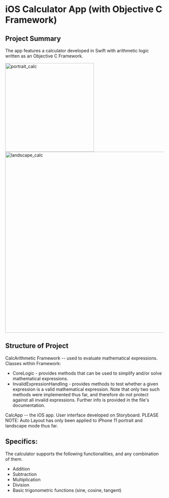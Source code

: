 # iOS Calculator App (with Objective C Framework)

## Project Summary
The app features a calculator developed in Swift with arithmetic logic written as an Objective C Framework.

<p float="left">
 <img width="282" alt="portrait_calc" src="https://user-images.githubusercontent.com/45325370/124705831-e2305100-debb-11eb-8284-2169b7cb4513.png"/>
 <img width="575" alt="landscape_calc" src="https://user-images.githubusercontent.com/45325370/124705846-e8263200-debb-11eb-9161-b2f8a9e20211.png"/>
</p>

## Structure of Project
CalcArithmetic Framework -- used to evaluate mathematical expressions. <br>
Classes within Framework:
  * CoreLogic - provides methods that can be used to simplify and/or solve mathematical expressions.
  * InvalidExpressionHandling - provides methods to test whether a given expression is a valid mathematical expression. Note that only two such methods were implemented thus far, and therefore do not protect against all invalid expressions. Further info is provided in the file's documentation. 

CalcApp -- the iOS app.
User interface developed on Storyboard. PLEASE NOTE: Auto Layout has only been applied to iPhone 11 portrait and landscape mode thus far. <br>
  

## Specifics:
The calculator supports the following functionalities, and any combination of them. <br>
  * Addition
  * Subtraction
  * Multiplication
  * Division
  * Basic trigonometric functions (sine, cosine, tangent)

<br>
